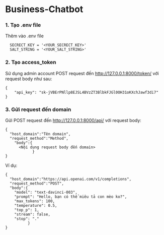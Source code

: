 # Business-Chatbot
### 1. Tạo .env file
Thêm vào .env file
```
  SECRECT_KEY = '<YOUR_SECRECT_KEY>'
  SALT_STRING = '<YOUR_SALT_STRING>'
```

### 2. Tạo access_token
Sử dụng admin account POST request đến http://127.0.0.1:8000/token/ với request body như sau:
```
{
    "api_key": "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"
} 
```

### 3. Gửi request đến domain
Gửi POST request đến http://127.0.0.1:8000/api/ với request body:

```
{
  "host_domain":"Tên domain",
  "request_method":"Method",
    "body":{
      <Nội dung request body đến domain>
            }
}
```
Ví dụ:
```
{
  "host_domain":"https://api.openai.com/v1/completions",
  "request_method":"POST",
  "body":{
    "model": "text-davinci-003",
    "prompt": "Hello, bạn có thể miêu tả con mèo ko?",
    "max_tokens": 100,
    "temperature": 0.5,
    "top_p": 1,
    "stream": false,
    "stop": "."
          }
}
```
